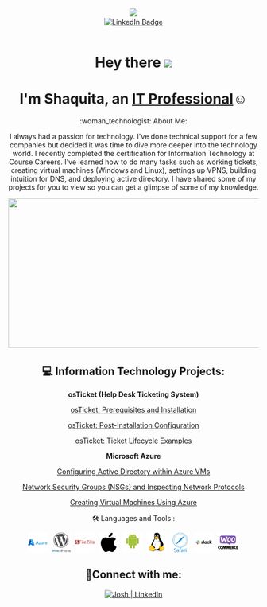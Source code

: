 <div id="header" align="center">
<img src="https://media.giphy.com/media/TFPdmm3rdzeZ0kP3zG/giphy-downsized.gif" width="250"/>
<div id="badges"> 
<a href="https://www.linkedin.com/in/shaquitaperry/">
<img src="https://img.shields.io/badge/LinkedIn-blue?style=for-the-badge&logo=linkedin&logoColor=white" alt="LinkedIn Badge"/>
</a>
</div>
<img src="https://komarev.com/ghpvc/?username=your-github-ShaquitaPerry&style=flat-square&color=blue" alt=""/>
<h1>
Hey there
<img src="https://media.giphy.com/media/hvRJCLFzcasrR4ia7z/giphy.gif" width="30px"/>
</h1>
  
<h1>I'm Shaquita, an <a href="https://www.linkedin.com/in/shaquitaperry/">IT Professional</a>☺</h1>
 :woman_technologist: About Me: 
  
  I always had a passion for technology. I've done technical support for a few companies but decided it was time to dive more deeper into the technology world. I recently completed the certification for Information Technology at Course Careers. I've learned how to do many tasks such as working tickets, creating virtual machines (Windows and Linux), settings up VPNS, building intuition for DNS, and deploying active directory. I have shared some of my projects for you to view so you can get a glimpse of some of my knowledge.
 
  <div align="center">
  <img src="https://media.giphy.com/media/dWesBcTLavkZuG35MI/giphy.gif" width="600" height="300"/>
</div>
<h2>💻 Information Technology Projects:</h2>

  <b>osTicket (Help Desk Ticketing System) </b>
  
  [osTicket: Prerequisites and Installation](https://github.com/ShaquitaPerry/osticket-prereqs)
  
  [osTicket: Post-Installation Configuration](https://github.com/ShaquitaPerry/post-install-config)
  
  [osTicket: Ticket Lifecycle Examples](https://github.com/ShaquitaPerry/ticket-lifecycle)
  
  <b>Microsoft Azure</b>
 
[Configuring Active Directory within Azure VMs](https://github.com/ShaquitaPerry/configure-ad)
  
   [Network Security Groups (NSGs) and Inspecting Network Protocols](https://github.com/ShaquitaPerry/azure-network-protocols)
  
  [Creating Virtual Machines Using Azure](https://github.com/ShaquitaPerry/creating-virtual-machines-using-Azure)
  
:hammer_and_wrench: Languages and Tools :
  
  <div>
  <img src="https://github.com/devicons/devicon/blob/master/icons/azure/azure-original-wordmark.svg" title="Java" alt="Java" width="40" height="40"/>&nbsp;
    <img src="https://github.com/devicons/devicon/blob/master/icons/wordpress/wordpress-original.svg" title="Java" alt="Java" width="40" height="40"/>&nbsp;
    <img src="https://github.com/devicons/devicon/blob/master/icons/filezilla/filezilla-plain-wordmark.svg" title="Java" alt="Java" width="40" height="40"/>&nbsp;
    <img src="https://github.com/devicons/devicon/blob/master/icons/apple/apple-original.svg" title="Java" alt="Java" width="40" height="40"/>&nbsp;
    <img src="https://github.com/devicons/devicon/blob/master/icons/android/android-original-wordmark.svg" title="Java" alt="Java" width="40" height="40"/>&nbsp;
    <img src="https://github.com/devicons/devicon/blob/master/icons/linux/linux-original.svg" title="Java" alt="Java" width="40" height="40"/>&nbsp;
    <img src="https://github.com/devicons/devicon/blob/master/icons/safari/safari-line-wordmark.svg" title="Java" alt="Java" width="40" height="40"/>&nbsp;
    <img src="https://github.com/devicons/devicon/blob/master/icons/slack/slack-original-wordmark.svg" title="Java" alt="Java" width="40" height="40"/>&nbsp;
    <img src="https://github.com/devicons/devicon/blob/master/icons/woocommerce/woocommerce-original-wordmark.svg" title="Java" alt="Java" width="40" height="40"/>&nbsp;
</div>
  
<h2>🤳Connect with me:</h2>

[<img align="center" alt="Josh | LinkedIn" width="22px" src="https://cdn.jsdelivr.net/npm/simple-icons@v3/icons/linkedin.svg" />][linkedin]

[linkedin]: https://linkedin.com/in/shaquitaperry/

 
